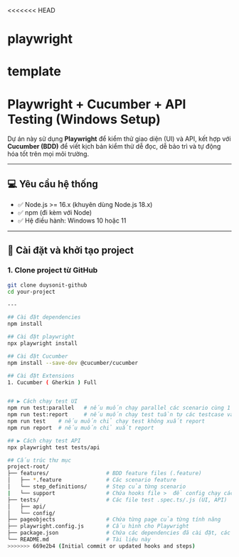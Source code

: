 <<<<<<< HEAD
# playwright
template
=======
# Playwright + Cucumber + API Testing (Windows Setup)

Dự án này sử dụng **Playwright** để kiểm thử giao diện (UI) và API, kết hợp với **Cucumber (BDD)** để viết kịch bản kiểm thử dễ đọc, dễ bảo trì và tự động hóa tốt trên mọi môi trường.

---

## 💻 Yêu cầu hệ thống

- ✅ Node.js >= 16.x (khuyên dùng Node.js 18.x)
- ✅ npm (đi kèm với Node)
- ✅ Hệ điều hành: Windows 10 hoặc 11

---

## 🚀 Cài đặt và khởi tạo project

### 1. Clone project từ GitHub

```bash
git clone duysonit-github
cd your-project

---

## Cài đặt dependencies
npm install

## Cài đặt playwright
npx playwright install

## Cài đặt Cucumber
npm install --save-dev @cucumber/cucumber

## Cài đặt Extensions
1. Cucumber ( Gherkin ) Full


## ▶️ Cách chạy test UI
npm run test:parallel   # nếu muốn chạy parallel các scenario cùng 1 lúc
npm run test:report     # nếu muốn chạy test tuần tự các testcase và sau đó xuất ra report
npm run test    # nếu muốn chỉ chạy test không xuất report
npm run report  # nếu muốn chỉ xuất report

## ▶️ Cách chạy test API
npx playwright test tests/api

## Cấu trúc thư mục
project-root/
├── features/                  # BDD feature files (.feature)
│   ├── *.feature              # Các scenario feature
│   └── step_definitions/      # Step của từng scenario
|   └── support                # Chứa hooks file >  để config chạy các test 
├── tests/                     # Các file test .spec.ts/.js (UI, API)
│   ├── api/
│   └── config/
├── pageobjects                # Chứa từng page của từng tính năng
├── playwright.config.js       # Cấu hình cho Playwright
├── package.json               # Chứa các dependencies đã cài đặt, các scripts để run test
└── README.md                  # Tài liệu này
>>>>>>> 669e2b4 (Initial commit or updated hooks and steps)
